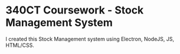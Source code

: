 # 340CT Coursework - Stock Management System
I created this Stock Management system using Electron, NodeJS, JS, HTML/CSS.